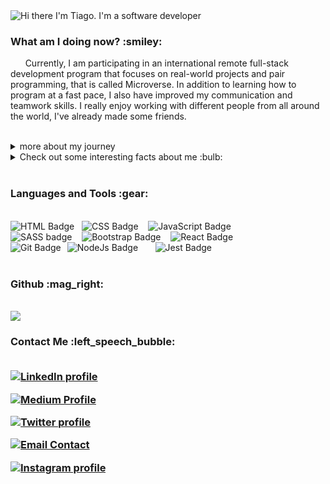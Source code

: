 <img src="assets/readme_cover.gif" alt="Hi there I'm Tiago. I'm a software developer">

<h3> What am I doing now? :smiley:</h3>
<p>&nbsp;&nbsp;&nbsp;&nbsp;&nbsp;&nbsp;Currently, I am participating in an international remote full-stack development program that focuses on real-world projects and pair programming, that is called Microverse. In addition to learning how to program at a fast pace, I also have improved my communication and teamwork skills. I really enjoy working with different people from all around the world, I've already made some friends.</p>
<br>
<details>
  <summary>more about my journey </summary>
  <br>
  <p> &nbsp;&nbsp;&nbsp;&nbsp;&nbsp;&nbsp;
  At the end of my first month, in only 4 days I created a landing page with JavaScript, CSS, and HTML that fulfilled the design guidelines across many devices, and I’m very proud of it. <a href="https://tiago-lelinski-marin.github.io/Eagle-English/">(here is the link to it)</a> <br> &nbsp;&nbsp;&nbsp;&nbsp;&nbsp;&nbsp;
  Before that, I was working as a Coordinator of English teachers, which gave me experience with training and leading. I've always liked technology, and at some point I realized how fast people that work with tech develop themselves. That's when I decided I'd jump in this path. <br> &nbsp;&nbsp;&nbsp;&nbsp;&nbsp;&nbsp;
  I’m really looking forward to working with a strong tech team because I want to be involved with people who have a growth mindset like me. I am quite driven, and my long-term goal is to work as a lead developer in a large, multinational company and potentially serve as a CTO. As for today, I am looking for an opportunity to shine as an immediate contributor to a full-stack development team.
  </p>
 </details>

<details>
  <summary>Check out some interesting facts about me :bulb:</summary>
  <br>
  - :headphones: I love to listen to music and I'm quite eclectic. <br>
  - :surfer: Surfing is my passion. <br>
  - :handshake: I believe in the power of teamwork and collaboration. <br>
  - :earth_americas: I have lived in 4 different countries. <br>
  - :guitar: I play the guitar. <br>
  - :recycle: I always try to reduce my environmental footprint. <br>
  - :couple: I'm happyly married, kids yet to come. <br>

</details>

<br>
<h3>Languages and Tools :gear: </h3>
<br>
  <div>
  <img alt="HTML Badge" src="https://img.shields.io/badge/html5%20-%23E34F26.svg?&style=for-the-badge&logo=html5&logoColor=white"> &nbsp;&nbsp;<img alt="CSS Badge" src="https://img.shields.io/badge/css3%20-%231572B6.svg?&style=for-the-badge&logo=css3&logoColor=white"> &nbsp;&nbsp; <img alt="JavaScript Badge" src="https://img.shields.io/badge/javascript%20-%23323330.svg?&style=for-the-badge&logo=javascript&logoColor=%23F7DF1E"> &nbsp;&nbsp;
</div>
<div>
  <img alt="SASS badge" src="https://img.shields.io/badge/Sass-CC6699?style=for-the-badge&logo=sass&logoColor=white"> &nbsp;&nbsp;
  <img alt="Bootstrap Badge" src="https://img.shields.io/badge/bootstrap%20-%23563D7C.svg?&style=for-the-badge&logo=bootstrap&logoColor=white"/> &nbsp;&nbsp;
  <img alt="React Badge" src="https://img.shields.io/badge/React-20232A?style=for-the-badge&logo=react&logoColor=61DAFB">&nbsp;&nbsp;
 </div>
 <div>
  <img alt="NodeJs Badge" src="https://img.shields.io/badge/node.js%20-%2343853D.svg?&style=for-the-badge&logo=node.js&logoColor=white"/> &nbsp;&nbsp; <img alt="Git Badge" style="float: left; margin-right: 10px;"  src="https://img.shields.io/badge/GIT-E44C30?style=for-the-badge&logo=git&logoColor=white"/> &nbsp;&nbsp; <img alt="Jest Badge" src="https://img.shields.io/badge/Jest-C21325?style=for-the-badge&logo=jest&logoColor=white">
  </div>
<br>
<h3> Github :mag_right:</h3>
<br>
<img src="https://github-readme-stats.vercel.app/api?username=tiagomarin&show_icons=true&theme=nord">


<br>
<h3>Contact Me :left_speech_bubble:
<br>
<br>

<a href="https://www.linkedin.com/in/tiagomarin/"><img alt="LinkedIn profile" src="https://img.shields.io/badge/LinkedIn-0077B5?style=for-the-badge&logo=linkedin&logoColor=white"></a> &nbsp;&nbsp;

<a href="https://medium.com/@tiago.lelinski"><img alt="Medium Profile" src="https://img.shields.io/badge/Medium-12100E?style=for-the-badge&logo=medium&logoColor=white"></a>&nbsp;&nbsp;

<a href="https://twitter.com/LelinskiMarin"><img alt="Twitter profile" src="https://img.shields.io/badge/Twitter-1DA1F2?style=for-the-badge&logo=twitter&logoColor=white"/></a> &nbsp;&nbsp;

<a href="mailto:tiago.lelinski@gmail.com"><img  alt="Email Contact" src="https://img.shields.io/badge/Gmail-D14836?style=for-the-badge&logo=gmail&logoColor=white"/></a> &nbsp;&nbsp;

<a href="https://www.instagram.com/tiagolelinski/"><img alt="Instagram profile" src="https://img.shields.io/badge/Instagram-E4405F?style=for-the-badge&logo=instagram&logoColor=white"/></a> &nbsp;&nbsp;
